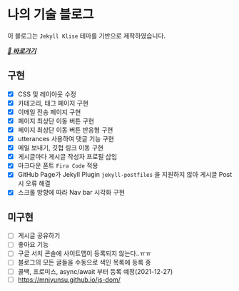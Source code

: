 # 나의 기술 블로그

이 블로그는 `Jekyll Klise` 테마를 기반으로 제작하였습니다.

[**_🔗 바로가기_**](https://mniYUNSU.github.io)

## 구현

- [x] CSS 및 레이아웃 수정
- [x] 카테고리, 태그 페이지 구현
- [x] 이메일 전송 페이지 구현
- [x] 페이지 최상단 이동 버튼 구현
- [x] 페이지 최상단 이동 버튼 반응형 구현
- [x] utterances 사용하여 댓글 기능 구현
- [x] 메일 보내기, 깃헙 링크 이동 구현
- [x] 게시글마다 게시글 작성자 프로필 삽입
- [x] 마크다운 폰트 `Fira Code` 적용
- [x] GitHub Page가 Jekyll Plugin `jekyll-postfiles` 을 지원하지 않아 게시글 Post 시 오류 해결
- [x] 스크롤 방향에 따라 Nav bar 시각화 구현

## 미구현

- [ ] 게시글 공유하기
- [ ] 좋아요 기능
- [ ] 구글 서치 콘솔에 사이트맵이 등록되지 않는다..ㅠㅠ
- [ ] 블로그의 모든 글들을 수동으로 색인 목록에 등록 중
- [ ] 콜백, 프로미스, async/await 부터 등록 예정(2021-12-27)
- [ ] https://mniyunsu.github.io/js-dom/
